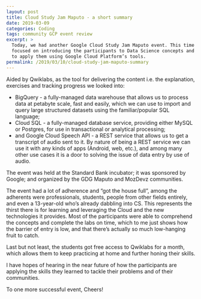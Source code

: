 ```yaml
---
layout: post
title: Cloud Study Jam Maputo - a short summary
date: 2019-03-09
categories: Coding
tags: community GCP event review
excerpt: >
  Today, we had another Google Cloud Study Jam Maputo event. This time it was
  focused on introducing the participants to Data Science concepts and how
  to apply them using Google Cloud Platform’s tools.
permalink: /2019/03/10/cloud-study-jam-maputo-summary
---
```


Aided by Qwiklabs, as the tool for delivering the content i.e. the explanation,
exercises and tracking progress we looked into:

- BigQuery - a fully-managed data warehouse that allows us to process data at petabyte scale, fast and easily, which we can use to import and query large structured datasets using the familiar/popular SQL language;
- Cloud SQL - a fully-managed database service, providing either MySQL or Postgres, for use in transactional or analytical processing;
- and Google Cloud Speech API - a REST service that allows us to get a transcript of audio sent to it. By nature of being a REST service we can use it with any kinds of apps (Android, web, etc.), and among many other use cases it is a door to solving the issue of data entry by use of audio.

The event was held at the Standard Bank incubator; it was sponsored by Google; and
organized by the GDG Maputo and MozDevz communities.

The event had a lot of adherence and “got the house full”, among the adherents
were professionals, students, people from other fields entirely, and even a
13-year-old who’s already dabbling into CS. This represents the thirst there
is for learning and leveraging the Cloud and the new technologies it provides.
Most of the participants were able to comprehend the concepts and complete the
labs on time, which to me just shows how the barrier of entry is low, and that there’s
actually so much low-hanging fruit to catch.

Last but not least, the students got free access to Qwiklabs for a month, which
allows them to keep practicing at home and further honing their skills.

I have hopes of hearing in the near future of how the participants are applying
the skills they learned to tackle their problems and of their communities.

To one more successful event, Cheers!
